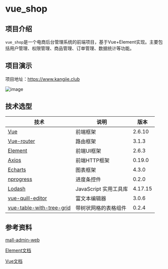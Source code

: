 # vue_shop
## 项目介绍
`vue_shop`是一个电商后台管理系统的前端项目，基于Vue+Element实现。主要包括用户管理、权限管理、商品管理、订单管理、数据统计等功能。
## 项目演示
项目地址：https://www.kangjie.club

![image](http://ruankj.gitee.io/image_bed/yd/show.gif)
## 技术选型

技术 | 说明 | 版本
---|---|---
[Vue](https://vuejs.org/) | 前端框架 | 2.6.10
[Vue-router](https://github.com/vuejs/vue-router#readme) | 路由框架 | 3.1.3
[Element](https://element.eleme.cn/2.6/#/zh-CN/component/installation) | 前端UI框架 | 2.6.3
[Axios](https://github.com/axios/axios) | 前端HTTP框架 | 0.19.0
[Echarts](https://www.echartsjs.com/zh/index.html) | 图表框架 | 4.3.0
[nprogress](https://github.com/rstacruz/nprogress) | 进度条控件 | 0.2.0
[Lodash](https://lodash.com/) | JavaScript 实用工具库 | 4.17.15
[vue-quill-editor](https://github.com/surmon-china/vue-quill-editor) | 富文本编辑器 | 3.0.6
[vue-table-with-tree-grid](https://github.com/MisterTaki/vue-table-with-tree-grid) | 带树状网格的表格组件 | 0.2.4
## 参考资料
[mall-admin-web](https://github.com/macrozheng/mall-admin-web)

[Element文档](https://element.eleme.cn/2.6/#/zh-CN/component/installation)

[Vue文档](https://cn.vuejs.org/v2/guide/instance.html)
